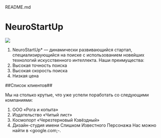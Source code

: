 README.md
# NeuroStartUp
![](https://netology-code.github.io/git-homeworks/introduction/assets/logo.png)
1. NeuroStartUp* — динамически развивающийся стартап, специализирующийся на поиске с использованием новейших технологий искусственного интеллекта.
Наши преимущества:
2. Высокая точность поиска
3. Высокая скорость поиска
4. Низкая цена
  
##Список клиентов##

Мы на столько крутые, что уже успели поработать со следующими компаниями:

1. ООО «Рога и копыта»
2. Издательство «Читый лист»
3. Космопорт «Черезтерновый Кзвёздный»
4. Дизайн-студия имени Слишком Известного Персонажа
Нас можно найти в <google.com;-.
